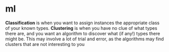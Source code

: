 # ml

**Classification** is when you want to assign instances the appropriate class of your known types.
**Clustering** is when you have no clue of what types there are, and you want an algorithm to discover what (if any!) types there might be. This may involve a lot of trial and error, as the algorithms may find clusters that are not interesting to you
